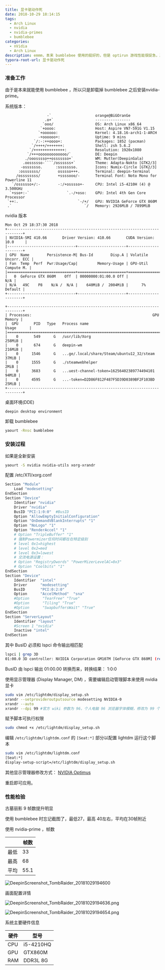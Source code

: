 ```yaml
---
title: 显卡驱动作死
date: 2018-10-29 18:14:15
tags: 
  - Arch Linux
  - nvidia
  - nvidia-primes
  - bumblebee
categories: 
  - nVidia
  - Arch Linux
description: emmm，本来 bumblebee 使用的挺好的，但是 optirun 游戏性能很捉急，所以冲动之下换成 nvidia-prime 驱动显卡。
typora-root-url: 显卡驱动作死
---
```


### 准备工作

由于是本来就能使用 bumblebee ，所以只是卸载掉 bumblebee 之后安装nvidia-prime。

系统版本：

```shell
                   -`                    orange@BiGOranGe 
                  .o+`                   ---------------- 
                 `ooo/                   OS: Arch Linux x86_64 
                `+oooo:                  Host: Aspire VN7-591G V1.15 
               `+oooooo:                 Kernel: 4.18.16-arch1-1-ARCH 
               -+oooooo+:                Uptime: 9 mins 
             `/:-:++oooo+:               Packages: 1852 (pacman) 
            `/++++/+++++++:              Shell: zsh 5.6.2 
           `/++++++++++++++:             Resolution: 1920x1080 
          `/+++ooooooooooooo/`           DE: Deepin 
         ./ooosssso++osssssso+`          WM: Mutter(DeepinGala) 
        .oossssso-````/ossssss+`         Theme: Adapta-Nokto [GTK2/3] 
       -osssssso.      :ssssssso.        Icons: Numix-Circle [GTK2/3] 
      :osssssss/        osssso+++.       Terminal: deepin-terminal 
     /ossssssss/        +ssssooo/-       Terminal Font: Noto Mono for Powerline 11 
   `/ossssso+/:-        -:/+osssso+-     CPU: Intel i5-4210H (4) @ 3.500GHz 
  `+sso+:-`                 `.-/+oso:    GPU: Intel 4th Gen Core Processor 
 `++:.                           `-/+/   GPU: NVIDIA GeForce GTX 860M 
 .`                                 `/   Memory: 2926MiB / 7899MiB                         
```

nvidia 版本

```shell
Mon Oct 29 18:37:30 2018       
+-----------------------------------------------------------------------------+
| NVIDIA-SMI 410.66       Driver Version: 410.66       CUDA Version: 10.0     |
|-------------------------------+----------------------+----------------------+
| GPU  Name        Persistence-M| Bus-Id        Disp.A | Volatile Uncorr. ECC |
| Fan  Temp  Perf  Pwr:Usage/Cap|         Memory-Usage | GPU-Util  Compute M. |
|===============================+======================+======================|
|   0  GeForce GTX 860M    Off  | 00000000:01:00.0 Off |                  N/A |
| N/A   49C    P8    N/A /  N/A |    640MiB /  2004MiB |      7%      Default |
+-------------------------------+----------------------+----------------------+
                                                                               
+-----------------------------------------------------------------------------+
| Processes:                                                       GPU Memory |
|  GPU       PID   Type   Process name                             Usage      |
|=============================================================================|
|    0       549      G   /usr/lib/Xorg                                258MiB |
|    0       674      G   deepin-wm                                    216MiB |
|    0      1546      G   ...ge/.local/share/Steam/ubuntu12_32/steam    37MiB |
|    0      1555      G   ./steamwebhelper                               2MiB |
|    0      3683      G   ...uest-channel-token=16256402389774494101    94MiB |
|    0      4595      G   ...-token=D2D86F812F487F5D39D0389BF2F103BD    25MiB |
+-----------------------------------------------------------------------------+

```

桌面环境(DDE)

```bash
deepin desktop environment
```

卸载 bumblebee

```bash
yaourt -Rnsc bumblebee
```

### 安装过程

如果是全新安装

```bash
yaourt -S nvidia nvidia-utils xorg-xrandr
```

配置 /etc/X11/xorg.conf

```bash
Section "Module"
    Load "modesetting"
EndSection
Section "Device"
    Identifier "nvidia"
    Driver "nvidia"
    BusID "PCI:1:0:0"  #BusID
    Option "AllowEmptyInitialConfiguration"
    Option "OnDemandVBlankInterrupts" "1"
    Option "NoLogo" "1"
    Option "RenderAccel" "1"
    # Option "TripleBuffer" "1"
    # 强制Powermizer任何时间都在在特定级别
    # level 0x1=highest
    # level 0x2=med
    # level 0x3=lowest
    # 交流电源设置：
    # Option "RegistryDwords" "PowerMizerLevelAC=0x3"
    # Option "Coolbits" "1"
EndSection
Section "Device"
    Identifier  "intel"
    Driver      "modesetting"
    BusID       "PCI:0:2:0"
    Option      "AccelMethod"  "sna"
    #Option      "TearFree" "True"
    #Option      "Tiling" "True"
    #Option      "SwapbuffersWait" "True"
EndSection
Section "ServerLayout"
    Identifier "layout"
    #Screen 1 "nvidia"
    Inactive "intel"
EndSection
```

其中 BusID 必须和 lspci 命令输出相匹配

```bash
lspci | grep 3D
01:00.0 3D controller: NVIDIA Corporation GM107M [GeForce GTX 860M] (rev a2)
```

BusID 由 lspci 输出 01:00.00 转换而来，转换结果： 1:0:0

使用显示管理器 (Display Manager, DM) ，需要编辑启动管理脚本来使用 nvidia 显卡

```bash
sudo vim /etc/lightdm/display_setup.sh
xrandr --setprovideroutputsource modesetting NVIDIA-0
xrandr --auto
xrandr --dpi 99 #官方 wiki 参数为 96，个人电脑 96 浏览器字体模糊，修改为 99 个人使用良好
```

赋予脚本可执行权限

```bash
sudo chmod +x /etc/lightdm/display_setup.sh
```

编辑 `/etc/lightdm/lightdm.conf` 的 `[Seat:*]` 部分以配置 lightdm 运行这个脚本

```bash
sudo vim /etc/lightdm/lightdm.conf
[Seat:*]
display-setup-script=/etc/lightdm/display_setup.sh
```

其他显示管理器修改方式： [NVIDIA Optimus][3]

[3]: https://wiki.archlinux.org/index.php/NVIDIA_Optimus_\(%E7%AE%80%E4%BD%93%E4%B8%AD%E6%96%87\)

重启即可应用。

### 性能检验

古墓丽影 9 帧数提升明显

使用 bumblebee 时忘记截图了，最低27，最高 40左右，平均在30帧附近

使用 nvidia-prime ，帧数

|      | 帧数 |
| ---- | ---- |
| 最低 | 33   |
| 最高 | 68   |
| 平均 | 55.1 |

![DeepinScreenshot_TombRaider_20181029194600](DeepinScreenshot_TombRaider_20181029194600.png)

画面配置详情

![DeepinScreenshot_TombRaider_20181029194636.png](DeepinScreenshot_TombRaider_20181029194636.png)

![DeepinScreenshot_TombRaider_20181029194654.png](DeepinScreenshot_TombRaider_20181029194654.png)

系统主要硬件信息

| 硬件 | 型号      |
| ---- | --------- |
| CPU  | i5-4210HQ |
| GPU  | GTX860M   |
| RAM  | DDR3L 8G  |



